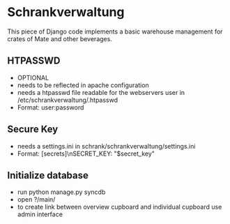 # Schrankverwaltung
This piece of Django code implements a basic warehouse management for crates of Mate and other beverages.

## HTPASSWD
* OPTIONAL
* needs to be reflected in apache configuration
* needs a htpasswd file readable for the webservers user in /etc/schrankverwaltung/.htpasswd 
* Format: user:password
## Secure Key
* needs a settings.ini in schrank/schrankverwaltung/settings.ini
* Format: [secrets]\nSECRET_KEY: "$secret_key"
## Initialize database
* run python manage.py syncdb
* open ?/main/
* to create link between overview cupboard and individual cupboard use admin interface
